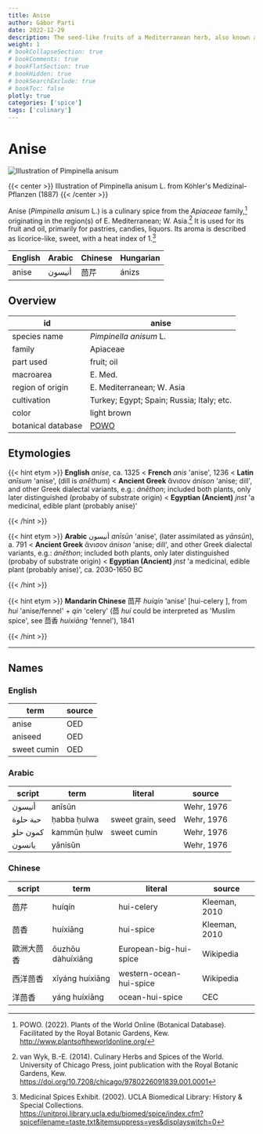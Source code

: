 ```yaml
---
title: Anise
author: Gábor Parti
date: 2022-12-29
description: The seed-like fruits of a Mediterranean herb, also known as aniseed.
weight: 1
# bookCollapseSection: true
# bookComments: true
# bookFlatSection: true
# bookHidden: true
# bookSearchExclude: true
# bookToc: false
plotly: true
categories: ['spice']
tags: ['culinary']
---
```


# Anise

![Illustration of Pimpinella anisum](/images/kohler/anise.png)

{{< center >}}
Illustration of Pimpinella anisum L. from Köhler's Medizinal-Pflanzen (1887)
{{< /center >}}

Anise (*Pimpinella anisum* L.) is a culinary spice from the *Apiaceae* family,[^powo] originating in the region(s) of E. Mediterranean; W. Asia.[^van_wyk_culinary_2014] It is used for its fruit and oil, primarily for pastries, candies, liquors. Its aroma is described as licorice-like, sweet, with a heat index of 1.[^ucla_medicinal_2002]

|English|Arabic|Chinese|Hungarian|
|-------|------|-------|---------|
| anise |أنيسون|   茴芹  |  ánizs  |

## Overview

|        id        |                       anise                       |
|------------------|---------------------------------------------------|
|   species name   |               *Pimpinella anisum* L.              |
|      family      |                      Apiaceae                     |
|     part used    |                     fruit; oil                    |
|     macroarea    |                      E. Med.                      |
| region of origin |             E. Mediterranean; W. Asia             |
|    cultivation   |     Turkey; Egypt; Spain; Russia; Italy; etc.     |
|       color      |                    light brown                    |
|botanical database|[POWO](https://powo.science.kew.org/taxon/846658-1)|

## Etymologies

{{< hint etym >}}
**English** *anise*, ca. 1325 < **French** *anis* 'anise', 1236 < **Latin** *anīsum* 'anise', (dill is *anēthum*) < **Ancient Greek** ἄνισον *ánison* 'anise; dill', and other Greek dialectal variants, e.g.: *ánēthon*; included both plants, only later distinguished (probaby of substrate origin) < **Egyptian (Ancient)** *jnst* 'a medicinal, edible plant (probably anise)'



{{< /hint >}}

{{< hint etym >}}
**Arabic** أنيسون *anīsūn* 'anise', (later assimilated as *yānsūn*), a. 791 < **Ancient Greek** ἄνισον *ánison* 'anise; dill', and other Greek dialectal variants, e.g.: *ánēthon*; included both plants, only later distinguished (probaby of substrate origin) < **Egyptian (Ancient)** *jnst* 'a medicinal, edible plant (probably anise)', ca. 2030-1650 BC



{{< /hint >}}

{{< hint etym >}}
**Mandarin Chinese** 茴芹 *huíqín* 'anise' [hui-celery ], from *hui* 'anise/fennel' + *qin* 'celery' (茴 *huí* could be interpreted as 'Muslim spice', see 茴香 *huíxiāng* 'fennel'), 1841



{{< /hint >}}

***

## Names

### English

|    term   |source|
|-----------|------|
|   anise   |  OED |
|  aniseed  |  OED |
|sweet cumin|  OED |

### Arabic

| script |    term   |     literal     |  source  |
|--------|-----------|-----------------|----------|
| أنيسون |   anīsūn  |                 |Wehr, 1976|
|حبة حلوة|ḥabba ḥulwa|sweet grain, seed|Wehr, 1976|
|كمون حلو|kammūn ḥulw|   sweet cumin   |Wehr, 1976|
| يانسون |  yānisūn  |                 |Wehr, 1976|

### Chinese

|script|       term      |        literal        |    source   |
|------|-----------------|-----------------------|-------------|
|  茴芹  |      huíqín     |       hui-celery      |Kleeman, 2010|
|  茴香  |     huíxiāng    |       hui-spice       |Kleeman, 2010|
| 歐洲大茴香|ōuzhōu dàhuíxiāng| European-big-hui-spice|  Wikipedia  |
| 西洋茴香 | xīyáng huíxiāng |western-ocean-hui-spice|  Wikipedia  |
|  洋茴香 |  yáng huíxiāng  |    ocean-hui-spice    |     CEC     |

[^powo]: POWO. (2022). Plants of the World Online (Botanical Database). Facilitated by the Royal Botanic Gardens, Kew. http://www.plantsoftheworldonline.org/
[^van_wyk_culinary_2014]: van Wyk, B.-E. (2014). Culinary Herbs and Spices of the World. University of Chicago Press, joint publication with the Royal Botanic Gardens, Kew. https://doi.org/10.7208/chicago/9780226091839.001.0001
[^ucla_medicinal_2002]: Medicinal Spices Exhibit. (2002). UCLA Biomedical Library: History & Special Collections. https://unitproj.library.ucla.edu/biomed/spice/index.cfm?spicefilename=taste.txt&itemsuppress=yes&displayswitch=0

